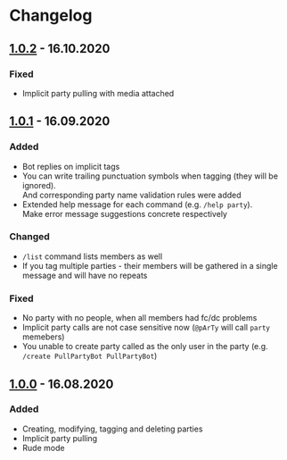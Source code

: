 # Changelog

## [1.0.2] - 16.10.2020

### Fixed

- Implicit party pulling with media attached

## [1.0.1] - 16.09.2020

### Added

- Bot replies on implicit tags
- You can write trailing punctuation symbols when tagging (they will be ignored). \
  And corresponding party name validation rules were added
- Extended help message for each command (e.g. `/help party`). \
  Make error message suggestions concrete respectively

### Changed

- `/list` command lists members as well
- If you tag multiple parties - their members will be gathered in a single message and will have no repeats

### Fixed

- No party with no people, when all members had fc/dc problems
- Implicit party calls are not case sensitive now (`@pArTy` will call `party` memebers)
- You unable to create party called as the only user in the party (e.g. `/create PullPartyBot PullPartyBot`)

## [1.0.0] - 16.08.2020

### Added

- Creating, modifying, tagging and deleting parties
- Implicit party pulling
- Rude mode

[1.0.2]: https://github.com/pool-party/pull-party-bot/compare/v1.0.1...v1.0.2
[1.0.1]: https://github.com/pool-party/pull-party-bot/compare/v1.0.0...v1.0.1
[1.0.0]: https://github.com/pool-party/pull-party-bot/releases/tag/v1.0.0
